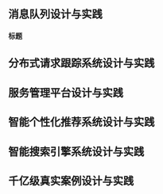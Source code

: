 ## 消息队列设计与实践 ##
#### 标题 ####


## 分布式请求跟踪系统设计与实践 ##

## 服务管理平台设计与实践 ##

## 智能个性化推荐系统设计与实践 ##

## 智能搜索引擎系统设计与实践 ##


## 千亿级真实案例设计与实践 ##